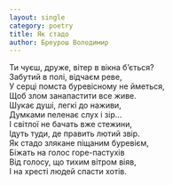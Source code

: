 ```yaml
---
layout: single
category: poetry
title: Як стадо
author: Бреурош Володимир
---
```


Ти чуєш, друже, вітер в вікна б’ється?  
Забутий в полі, відчаєм реве,  
У серці помста буревісному не йметься,  
Щоб злом занапастити все живе.  
Шукає душі, легкі до наживи,  
Думками пеленає слух і зір…  
І світлої не бачать вже стежини,  
Ідуть туди, де править лютий звір.  
Як стадо злякане піщаним буревієм,  
Біжать на голос горе-пастухів  
Від голосу, що тихим вітром віяв,  
І на хресті людей спасти хотів.  
